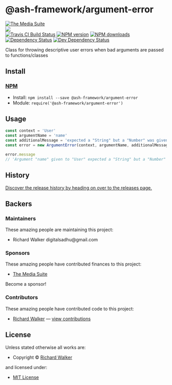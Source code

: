 <!-- TITLE/ -->

<h1>@ash-framework/argument-error</h1>

<!-- /TITLE -->


<!-- BADGES/ -->

<span class="badge-badge"><a href="https://mediasuite.co.nz" title="The Media Suite"><img src="https://mediasuite.co.nz/ms-badge.png" alt="The Media Suite" /></a></span>
<br class="badge-separator" />
<span class="badge-badge"><a href="https://nodei.co/npm/@ash-framework/argument-error"><img src="https://nodei.co/npm/@ash-framework/argument-error.png?downloads=true&stars=true" /></a></span>
<br class="badge-separator" />
<span class="badge-travisci"><a href="http://travis-ci.org/ash-framework/argument-error" title="Check this project's build status on TravisCI"><img src="https://img.shields.io/travis/ash-framework/argument-error/master.svg" alt="Travis CI Build Status" /></a></span>
<span class="badge-npmversion"><a href="https://npmjs.org/package/@ash-framework/argument-error" title="View this project on NPM"><img src="https://img.shields.io/npm/v/@ash-framework/argument-error.svg" alt="NPM version" /></a></span>
<span class="badge-npmdownloads"><a href="https://npmjs.org/package/@ash-framework/argument-error" title="View this project on NPM"><img src="https://img.shields.io/npm/dm/@ash-framework/argument-error.svg" alt="NPM downloads" /></a></span>
<span class="badge-daviddm"><a href="https://david-dm.org/ash-framework/argument-error" title="View the status of this project's dependencies on DavidDM"><img src="https://img.shields.io/david/ash-framework/argument-error.svg" alt="Dependency Status" /></a></span>
<span class="badge-daviddmdev"><a href="https://david-dm.org/ash-framework/argument-error#info=devDependencies" title="View the status of this project's development dependencies on DavidDM"><img src="https://img.shields.io/david/dev/ash-framework/argument-error.svg" alt="Dev Dependency Status" /></a></span>

<!-- /BADGES -->


<!-- DESCRIPTION/ -->

Class for throwing descriptive user errors when bad arguments are passed to functions/classes

<!-- /DESCRIPTION -->


<!-- INSTALL/ -->

<h2>Install</h2>

<a href="https://npmjs.com" title="npm is a package manager for javascript"><h3>NPM</h3></a><ul>
<li>Install: <code>npm install --save @ash-framework/argument-error</code></li>
<li>Module: <code>require('@ash-framework/argument-error')</code></li></ul>

<!-- /INSTALL -->


## Usage

```js
const context = 'User'
const argumentName = 'name'
const additionalMessage = 'expected a "String" but a "Number" was given'
const error = new ArgumentError(context, argumentName, additionalMessage)

error.message
// 'Argument "name" given to "User" expected a "String" but a "Number" was given'
```

<!-- HISTORY/ -->

<h2>History</h2>

<a href="https://github.com/ash-framework/argument-error/releases">Discover the release history by heading on over to the releases page.</a>

<!-- /HISTORY -->


<!-- BACKERS/ -->

<h2>Backers</h2>

<h3>Maintainers</h3>

These amazing people are maintaining this project:

<ul><li>Richard Walker digitalsadhu@gmail.com</li></ul>

<h3>Sponsors</h3>

These amazing people have contributed finances to this project:

<ul><li><a href="http://mediasuite.co.nz">The Media Suite</a></li></ul>

Become a sponsor!



<h3>Contributors</h3>

These amazing people have contributed code to this project:

<ul><li><a href="http://lovebeer.nz/">Richard Walker</a> — <a href="https://github.com/ash-framework/argument-error/commits?author=digitalsadhu" title="View the GitHub contributions of Richard Walker on repository ash-framework/argument-error">view contributions</a></li></ul>



<!-- /BACKERS -->


<!-- LICENSE/ -->

<h2>License</h2>

Unless stated otherwise all works are:

<ul><li>Copyright &copy; <a href="http://lovebeer.nz/">Richard Walker</a></li></ul>

and licensed under:

<ul><li><a href="http://spdx.org/licenses/MIT.html">MIT License</a></li></ul>

<!-- /LICENSE -->
